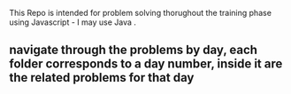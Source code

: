 This Repo is intended for problem solving thorughout the training phase using Javascript - I may use Java .

navigate through the problems by day, each folder corresponds to a day number, inside it are the related problems for that day 
-
